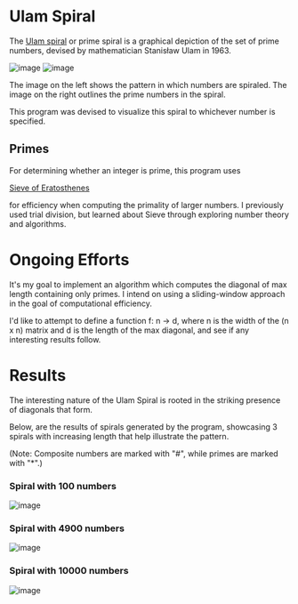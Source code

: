 # Ulam Spiral
The [Ulam spiral](https://en.wikipedia.org/wiki/Ulam_spiral) or prime spiral is a graphical depiction of the set of prime numbers, devised by mathematician Stanisław Ulam in 1963.

![image](https://github.com/nicholasbrar/Ulam/assets/153023837/8d6add2f-7742-4e68-a5b7-3bac546a3a2a)                       ![image](https://github.com/nicholasbrar/Ulam/assets/153023837/4e17ecd7-afda-41be-a9ac-675f55accd7c)

The image on the left shows the pattern in which numbers are spiraled. The image on the right outlines the prime numbers in the spiral.

This program was devised to visualize this spiral to whichever number is specified.

## Primes 

For determining whether an integer is prime, this program uses

[Sieve of Eratosthenes](https://en.wikipedia.org/wiki/Sieve_of_Eratosthenes) 

for efficiency when computing the primality of larger numbers. I previously used trial division, but learned about Sieve through exploring number theory and algorithms. 

# Ongoing Efforts
It's my goal to implement an algorithm which computes the diagonal of max length containing only primes. I intend on using a sliding-window approach in the goal of computational efficiency. 

I'd like to attempt to define a function f: n -> d, where n is the width of the (n x n) matrix and d is the length of the max diagonal, and see if any interesting results follow.

# Results
The interesting nature of the Ulam Spiral is rooted in the striking presence of diagonals that form. 

Below, are the results of spirals generated by the program, showcasing 3 spirals with increasing length that help illustrate the pattern.

(Note: Composite numbers are marked with "#", while primes are marked with "*".)


### Spiral with 100 numbers
![image](https://github.com/nicholasbrar/UlamSpiral/assets/153023837/a81dd794-71e8-424f-a2fc-70a93259358e)

### Spiral with 4900 numbers
![image](https://github.com/nicholasbrar/UlamSpiral/assets/153023837/9fd93d9f-9e53-4af6-abd5-b11a8f8becee)

### Spiral with 10000 numbers
![image](https://github.com/nicholasbrar/UlamSpiral/assets/153023837/38f356a9-d784-435d-a023-82821bddb7d0)

